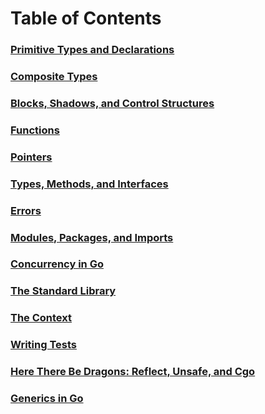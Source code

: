 # Table of Contents

### [Primitive Types and Declarations](2_primitive_types_and_declarations.md)

### [Composite Types](3_composite_types.md)

### [Blocks, Shadows, and Control Structures](4_blocks_shadows_control_structures.md)

### [Functions](5_functions.md)

### [Pointers](6_pointers.md)

### [Types, Methods, and Interfaces](7_types_methods_interfaces.md)

### [Errors](8_errors.md)

### [Modules, Packages, and Imports](9_modules_packages_imports.md)

### [Concurrency in Go](10_concurrency_in_go.md)

### [The Standard Library](11_standard_library.md)

### [The Context](12_context.md)

### [Writing Tests](13_writing_tests.md)

### [Here There Be Dragons: Reflect, Unsafe, and Cgo](14_reflect_unsafe_cgo.md)

### [Generics in Go](15_generics_in_go.md)
